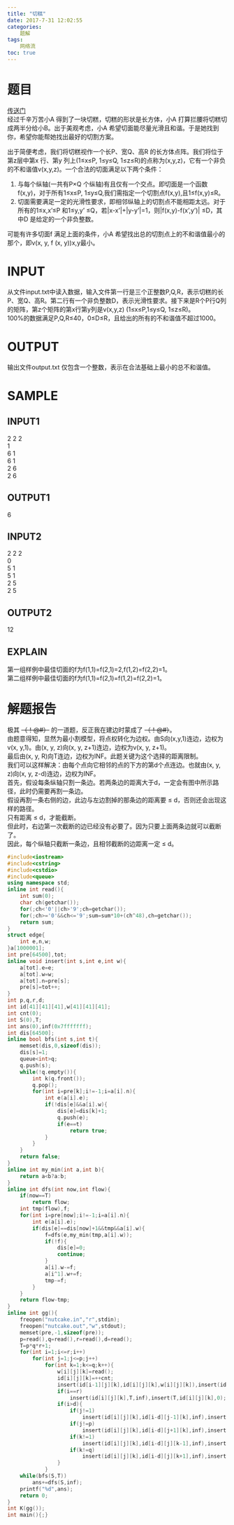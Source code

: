 ```yaml
---
title: "切糕"
date: 2017-7-31 12:02:55
categories:
	题解
tags:
	网络流
toc: true
---
```

# 题目
[传送门](http://cogs.pro/cogs/problem/problem.php?pid=2398)  
经过千辛万苦小A 得到了一块切糕，切糕的形状是长方体，小A 打算拦腰将切糕切成两半分给小B。出于美观考虑，小A 希望切面能尽量光滑且和谐。于是她找到你，希望你能帮她找出最好的切割方案。
<!--more-->
出于简便考虑，我们将切糕视作一个长P、宽Q、高R 的长方体点阵。我们将位于第z层中第x 行、第y 列上(1≤x≤P, 1≤y≤Q, 1≤z≤R)的点称为(x,y,z)，它有一个非负的不和谐值v(x,y,z)。一个合法的切面满足以下两个条件：
1. 与每个纵轴(一共有P×Q 个纵轴)有且仅有一个交点。即切面是一个函数f(x,y)，对于所有1≤x≤P, 1≤y≤Q,我们需指定一个切割点f(x,y),且1≤f(x,y)≤R。
2. 切面需要满足一定的光滑性要求，即相邻纵轴上的切割点不能相距太远。对于所有的1≤x,x’≤P 和1≤y,y’ ≤Q，若|x-x’|+|y-y’|=1，则|f(x,y)-f(x’,y’)| ≤D，其中D 是给定的一个非负整数。  

可能有许多切面f 满足上面的条件，小A 希望找出总的切割点上的不和谐值最小的那个，即v(x, y, f (x, y))x,y最小。
# INPUT
从文件input.txt中读入数据，输入文件第一行是三个正整数P,Q,R，表示切糕的长P、宽Q、高R。第二行有一个非负整数D，表示光滑性要求。接下来是R个P行Q列的矩阵，第z个矩阵的第x行第y列是v(x,y,z) (1≤x≤P,1≤y≤Q, 1≤z≤R)。  
100%的数据满足P,Q,R≤40，0≤D≤R，且给出的所有的不和谐值不超过1000。
# OUTPUT
输出文件output.txt 仅包含一个整数，表示在合法基础上最小的总不和谐值。
# SAMPLE
## INPUT1
2 2 2  
1  
6 1  
6 1  
2 6   
2 6
## OUTPUT1
6
## INPUT2
2 2 2  
0  
5 1  
5 1  
2 5  
2 5
## OUTPUT2
12
## EXPLAIN
第一组样例中最佳切面的f为f(1,1)=f(2,1)=2,f(1,2)=f(2,2)=1。  
第二组样例中最佳切面的f为f(1,1)=f(2,1)=f(1,2)=f(2,2)=1。
# 解题报告
极其 ~~（！@#）~~ 的一道题，反正我在建边时蒙成了 ~~（！@#）~~。  
由题意得知，显然为最小割模型，将点权转化为边权。由S向(x,y,1)连边，边权为v(x, y,1)。由(x, y, z)向(x, y, z+1)连边，边权为v(x, y, z+1)。  
最后由(x, y, R)向T连边，边权为INF。此题关键为这个选择的距离限制。  
我们可以这样解决：由每个点向它相邻的点的下方的第d个点连边。也就由(x, y, z)向(x, y, z-d)连边，边权为INF。  
首先，假设每条纵轴只割一条边。若两条边的距离大于d，一定会有图中所示路径，此时仍需要再割一条边。  
假设再割一条右侧的边，此边与左边割掉的那条边的距离要 ≤ d，否则还会出现这样的路径。  
只有距离 ≤ d，才能截断。  
但此时，右边第一次截断的边已经没有必要了。因为只要上面两条边就可以截断了。  
因此，每个纵轴只截断一条边，且相邻截断的边距离一定 ≤ d。
```c++
#include<iostream>
#include<cstring>
#include<cstdio>
#include<queue>
using namespace std;
inline int read(){
	int sum(0);
	char ch(getchar());
	for(;ch<'0'||ch>'9';ch=getchar());
	for(;ch>='0'&&ch<='9';sum=sum*10+(ch^48),ch=getchar());
	return sum;
}
struct edge{
	int e,n,w;
}a[1000001];
int pre[64500],tot;
inline void insert(int s,int e,int w){
	a[tot].e=e;
	a[tot].w=w;
	a[tot].n=pre[s];
	pre[s]=tot++;
}
int p,q,r,d;
int id[41][41][41],w[41][41][41];
int cnt(0);
int S(0),T;
int ans(0),inf(0x7fffffff);
int dis[64500];
inline bool bfs(int s,int t){
	memset(dis,0,sizeof(dis));
	dis[s]=1;
	queue<int>q;
	q.push(s);
	while(!q.empty()){
		int k(q.front());
		q.pop();
		for(int i=pre[k];i!=-1;i=a[i].n){
			int e(a[i].e);
			if(!dis[e]&&a[i].w){
				dis[e]=dis[k]+1;
				q.push(e);
				if(e==t)
					return true;
			}
		}
	}
	return false;
}
inline int my_min(int a,int b){
	return a<b?a:b;
}
inline int dfs(int now,int flow){
	if(now==T)
		return flow;
	int tmp(flow),f;
	for(int i=pre[now];i!=-1;i=a[i].n){
		int e(a[i].e);
		if(dis[e]==dis[now]+1&&tmp&&a[i].w){
			f=dfs(e,my_min(tmp,a[i].w));
			if(!f){
				dis[e]=0;
				continue;
			}
			a[i].w-=f;
			a[i^1].w+=f;
			tmp-=f;
		}
	}
	return flow-tmp;
}
inline int gg(){
	freopen("nutcake.in","r",stdin);
	freopen("nutcake.out","w",stdout);
	memset(pre,-1,sizeof(pre));
	p=read(),q=read(),r=read(),d=read();
	T=p*q*r+1;
	for(int i=1;i<=r;i++)
		for(int j=1;j<=p;j++)
			for(int k=1;k<=q;k++){
				w[i][j][k]=read();
				id[i][j][k]=++cnt;
				insert(id[i-1][j][k],id[i][j][k],w[i][j][k]),insert(id[i][j][k],id[i-1][j][k],0);
				if(i==r)
					insert(id[i][j][k],T,inf),insert(T,id[i][j][k],0);
				if(i>d){
					if(j!=1)
						insert(id[i][j][k],id[i-d][j-1][k],inf),insert(id[i-d][j-1][k],id[i][j][k],0);
					if(j!=p)
						insert(id[i][j][k],id[i-d][j+1][k],inf),insert(id[i-d][j+1][k],id[i][j][k],0);
					if(k!=1)
						insert(id[i][j][k],id[i-d][j][k-1],inf),insert(id[i-d][j][k-1],id[i][j][k],0);
					if(k!=q)
						insert(id[i][j][k],id[i-d][j][k+1],inf),insert(id[i-d][j][k+1],id[i][j][k],0);
				}
			}
	while(bfs(S,T))
		ans+=dfs(S,inf);
	printf("%d",ans);
	return 0;
}
int K(gg());
int main(){;}
```